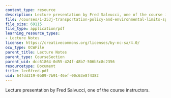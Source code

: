 ```yaml
---
content_type: resource
description: Lecture presentation by Fred Salvucci, one of the course instructors.
file: /courses/1-253j-transportation-policy-and-environmental-limits-spring-2004/64fdd3190b097b9146ef00c63e8f4382_lec6fred.pdf
file_size: 69115
file_type: application/pdf
learning_resource_types:
- Lecture Notes
license: https://creativecommons.org/licenses/by-nc-sa/4.0/
ocw_type: OCWFile
parent_title: Lecture Notes
parent_type: CourseSection
parent_uid: dcc61864-0d55-424f-48b7-506b3c8c2356
resourcetype: Document
title: lec6fred.pdf
uid: 64fdd319-0b09-7b91-46ef-00c63e8f4382
---
```

Lecture presentation by Fred Salvucci, one of the course instructors.